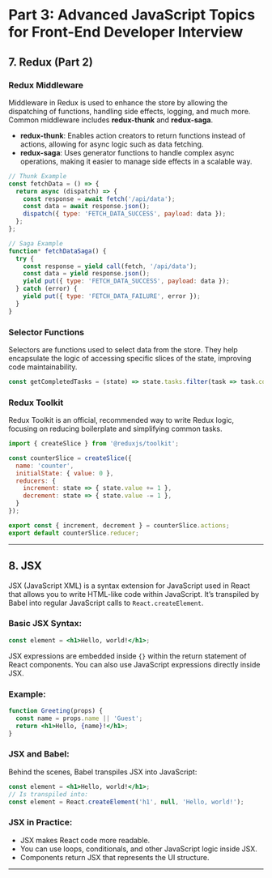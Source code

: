 
# Part 3: Advanced JavaScript Topics for Front-End Developer Interview

## 7. Redux (Part 2)

### Redux Middleware
Middleware in Redux is used to enhance the store by allowing the dispatching of functions, handling side effects, logging, and much more. Common middleware includes **redux-thunk** and **redux-saga**.

- **redux-thunk**: Enables action creators to return functions instead of actions, allowing for async logic such as data fetching.
- **redux-saga**: Uses generator functions to handle complex async operations, making it easier to manage side effects in a scalable way.

```javascript
// Thunk Example
const fetchData = () => {
  return async (dispatch) => {
    const response = await fetch('/api/data');
    const data = await response.json();
    dispatch({ type: 'FETCH_DATA_SUCCESS', payload: data });
  };
};

// Saga Example
function* fetchDataSaga() {
  try {
    const response = yield call(fetch, '/api/data');
    const data = yield response.json();
    yield put({ type: 'FETCH_DATA_SUCCESS', payload: data });
  } catch (error) {
    yield put({ type: 'FETCH_DATA_FAILURE', error });
  }
}
```

### Selector Functions
Selectors are functions used to select data from the store. They help encapsulate the logic of accessing specific slices of the state, improving code maintainability.

```javascript
const getCompletedTasks = (state) => state.tasks.filter(task => task.completed);
```

### Redux Toolkit
Redux Toolkit is an official, recommended way to write Redux logic, focusing on reducing boilerplate and simplifying common tasks.

```javascript
import { createSlice } from '@reduxjs/toolkit';

const counterSlice = createSlice({
  name: 'counter',
  initialState: { value: 0 },
  reducers: {
    increment: state => { state.value += 1 },
    decrement: state => { state.value -= 1 },
  }
});

export const { increment, decrement } = counterSlice.actions;
export default counterSlice.reducer;
```

---

## 8. JSX

JSX (JavaScript XML) is a syntax extension for JavaScript used in React that allows you to write HTML-like code within JavaScript. It’s transpiled by Babel into regular JavaScript calls to `React.createElement`.

### Basic JSX Syntax:
```jsx
const element = <h1>Hello, world!</h1>;
```

JSX expressions are embedded inside `{}` within the return statement of React components. You can also use JavaScript expressions directly inside JSX.

### Example:
```jsx
function Greeting(props) {
  const name = props.name || 'Guest';
  return <h1>Hello, {name}!</h1>;
}
```

### JSX and Babel:
Behind the scenes, Babel transpiles JSX into JavaScript:
```jsx
const element = <h1>Hello, world!</h1>;
// Is transpiled into:
const element = React.createElement('h1', null, 'Hello, world!');
```

### JSX in Practice:
- JSX makes React code more readable.
- You can use loops, conditionals, and other JavaScript logic inside JSX.
- Components return JSX that represents the UI structure.

---
